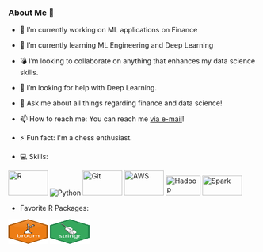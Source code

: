 ### About Me 👋

- 🔭 I’m currently working on ML applications on Finance
- 🌱 I’m currently learning ML Engineering and Deep Learning
- :bomb: I’m looking to collaborate on anything that enhances my data science skills.
- 🤔 I’m looking for help with Deep Learning.
- 💬 Ask me about all things regarding finance and data science!
- 📫 How to reach me: You can reach me [via e-mail](mailto:alexis.solisc@gmail.com)!
- ⚡ Fun fact: I'm a chess enthusiast.


- 💻 Skills:
&nbsp;
<p align="left">
	<img title="R" src="https://upload.wikimedia.org/wikipedia/commons/d/d0/RStudio_logo_flat.svg" width="80" height="50" />
	<img title="Python" src="https://pluralsight.imgix.net/paths/python-7be70baaac.png" width="80" />
	<img title="Git" src="https://upload.wikimedia.org/wikipedia/commons/thumb/e/e0/Git-logo.svg/1280px-Git-logo.svg.png" width="80" height="50" />
	<img title="AWS" src="https://upload.wikimedia.org/wikipedia/commons/thumb/9/93/Amazon_Web_Services_Logo.svg/1024px-Amazon_Web_Services_Logo.svg.png" width="80" height="50" />
	<img title="Hadoop" src="https://raw.githubusercontent.com/Thomas-George-T/Thomas-George-T/master/assets/hadoop.svg" width="70" height="40" />
	<img title="Spark" src="https://raw.githubusercontent.com/Thomas-George-T/Thomas-George-T/master/assets/apache_spark.svg" width="80" height="40" />
</p>

- Favorite R Packages:
&nbsp;
<p align="left">
	<img title="broom" src="https://raw.githubusercontent.com/rstudio/hex-stickers/master/SVG/broom.svg", width="80" height="50"/>
	<img title="stringr" src="https://raw.githubusercontent.com/rstudio/hex-stickers/master/SVG/stringr.svg", width="80" height="50"/>
</p>
